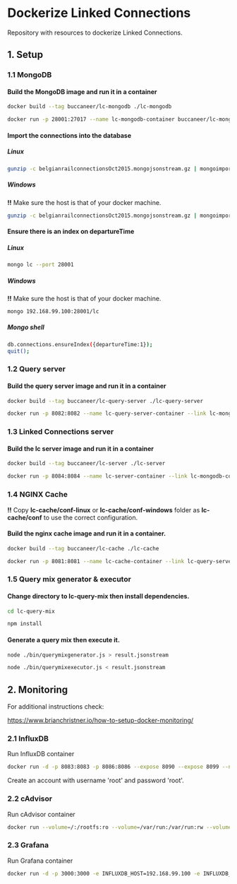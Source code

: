 # Dockerize Linked Connections

Repository with resources to dockerize Linked Connections.

## 1. Setup

### 1.1 MongoDB
#### Build the MongoDB image and run it in a container
```bash
docker build --tag buccaneer/lc-mongodb ./lc-mongodb
```
```bash
docker run -p 28001:27017 --name lc-mongodb-container buccaneer/lc-mongodb
```
#### Import the connections into the database

##### Linux
```bash
gunzip -c belgianrailconnectionsOct2015.mongojsonstream.gz | mongoimport --db lc --collection connections --port 28001
```
##### Windows
__!!__ Make sure the host is that of your docker machine.
```bash
gunzip -c belgianrailconnectionsOct2015.mongojsonstream.gz | mongoimport --db lc --collection connections --host 192.168.99.100 --port 28001
```
#### Ensure there is an index on departureTime

##### Linux
```bash
mongo lc --port 28001
```
##### Windows
__!!__ Make sure the host is that of your docker machine.
```bash
mongo 192.168.99.100:28001/lc
```
##### Mongo shell
```bash
db.connections.ensureIndex({departureTime:1});
quit();
```

### 1.2 Query server
#### Build the query server image and run it in a container
```bash
docker build --tag buccaneer/lc-query-server ./lc-query-server
```
```bash
docker run -p 8082:8082 --name lc-query-server-container --link lc-mongodb-container buccaneer/lc-query-server
```

### 1.3 Linked Connections server
#### Build the lc server image and run it in a container
```bash
docker build --tag buccaneer/lc-server ./lc-server
```
```bash
docker run -p 8084:8084 --name lc-server-container --link lc-mongodb-container buccaneer/lc-server
```

### 1.4 NGINX Cache
__!!__ Copy __lc-cache/conf-linux__ or __lc-cache/conf-windows__ folder as __lc-cache/conf__ to use the correct configuration.
#### Build the nginx cache image and run it in a container.
```bash
docker build --tag buccaneer/lc-cache ./lc-cache
```
```bash
docker run -p 8081:8081 --name lc-cache-container --link lc-query-server-container buccaneer/lc-cache
```

### 1.5 Query mix generator & executor
#### Change directory to lc-query-mix then install dependencies.
```bash
cd lc-query-mix
```
```bash
npm install
```
#### Generate a query mix then execute it.
```bash
node ./bin/querymixgenerator.js > result.jsonstream
```
```bash
node ./bin/querymixexecutor.js < result.jsonstream
```

## 2. Monitoring

For additional instructions check:

https://www.brianchristner.io/how-to-setup-docker-monitoring/

### 2.1 InfluxDB
Run InfluxDB container
```bash
docker run -d -p 8083:8083 -p 8086:8086 --expose 8090 --expose 8099 --name lc-influx tutum/influxdb
```

Create an account with username 'root' and password 'root'.  

### 2.2 cAdvisor
Run cAdvisor container
```bash
docker run --volume=/:/rootfs:ro --volume=/var/run:/var/run:rw --volume=/sys:/sys:ro --volume=/var/lib/docker/:/var/lib/docker:ro --publish=8080:8080 --detach=true --link lc-influx:lc-influx --name=cadvisor google/cadvisor:latest -storage_driver=influxdb -storage_driver_db=cadvisor -storage_driver_host=192.168.99.100:8086
```
### 2.3 Grafana
Run Grafana container
```bash
docker run -d -p 3000:3000 -e INFLUXDB_HOST=192.168.99.100 -e INFLUXDB_PORT=8086 -e INFLUXDB_NAME=cadvisor -e INFLUXDB_USER=root -e INFLUXDB_PASS=root --link lc-influx:lc-influx --name grafana grafana/grafana
```

[//]: #

   [npm]: <https://www.npmjs.com/>
   [node.js]: <https://nodejs.org/en/>
   [MongoDB]: <https://www.mongodb.org/>
